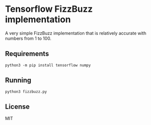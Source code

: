 # Tensorflow FizzBuzz implementation

A very simple FizzBuzz implementation that is relatively accurate with numbers from 1 to 100.

## Requirements
```python3 -m pip install tensorflow numpy```

## Running
```python3 fizzbuzz.py```

## License
MIT
